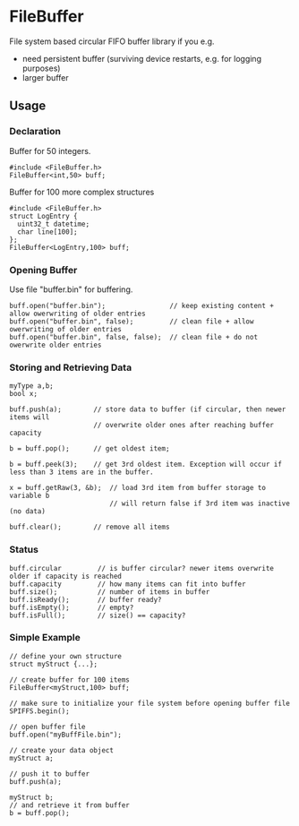 # FileBuffer
File system based circular FIFO buffer library if you e.g.
* need persistent buffer (surviving device restarts, e.g. for logging purposes)
* larger buffer

## Usage

### Declaration
Buffer for 50 integers.
```
#include <FileBuffer.h>
FileBuffer<int,50> buff;
```
Buffer for 100 more complex structures
```
#include <FileBuffer.h>
struct LogEntry {
  uint32_t datetime;
  char line[100];
};
FileBuffer<LogEntry,100> buff;
```

### Opening Buffer
Use file "buffer.bin" for buffering. 
```
buff.open("buffer.bin");                // keep existing content + allow owerwriting of older entries
buff.open("buffer.bin", false);         // clean file + allow owerwriting of older entries
buff.open("buffer.bin", false, false);  // clean file + do not owerwrite older entries
```

### Storing and Retrieving Data
```
myType a,b;
bool x;

buff.push(a);        // store data to buffer (if circular, then newer items will 
                     // overwrite older ones after reaching buffer capacity
                 
b = buff.pop();      // get oldest item;

b = buff.peek(3);    // get 3rd oldest item. Exception will occur if less than 3 items are in the buffer.

x = buff.getRaw(3, &b);  // load 3rd item from buffer storage to variable b
                         // will return false if 3rd item was inactive (no data)
                         
buff.clear();        // remove all items                         
```

### Status
```
buff.circular         // is buffer circular? newer items overwrite older if capacity is reached
buff.capacity         // how many items can fit into buffer
buff.size();          // number of items in buffer
buff.isReady();       // buffer ready?
buff.isEmpty();       // empty?
buff.isFull();        // size() == capacity?
```

### Simple Example
```
// define your own structure
struct myStruct {...};

// create buffer for 100 items
FileBuffer<myStruct,100> buff;

// make sure to initialize your file system before opening buffer file
SPIFFS.begin();

// open buffer file
buff.open("myBuffFile.bin");

// create your data object
myStruct a;

// push it to buffer
buff.push(a);

myStruct b;
// and retrieve it from buffer
b = buff.pop();
```
